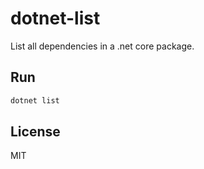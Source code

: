 # dotnet-list
List all dependencies in a .net core package.

## Run
```bash
dotnet list
```

## License
MIT
